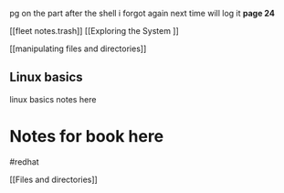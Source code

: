 pg on the part after the shell i forgot again next time will log it
**page 24**

[[fleet notes.trash]]
[[Exploring the System ]]

[[manipulating files and directories]]
## Linux basics
linux basics notes here

# Notes for book here 
#redhat 

[[Files and directories]]